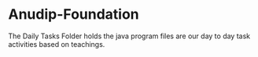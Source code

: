 # Anudip-Foundation
The Daily Tasks Folder holds the java program files are our day to day task activities based on teachings.
